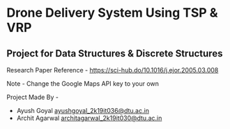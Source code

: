 # Drone Delivery System Using TSP & VRP
## Project for Data Structures & Discrete Structures
Research Paper Reference - https://sci-hub.do/10.1016/j.ejor.2005.03.008   

Note - Change the Google Maps API key to your own

Project Made By - 
- Ayush Goyal ayushgoyal_2k19it036@dtu.ac.in
- Archit Agarwal architagarwal_2k19it030@dtu.ac.in
